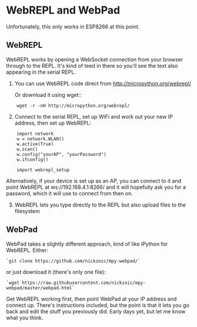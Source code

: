 
# WebREPL and WebPad

Unfortunately, this only works in ESP8266 at this point.

## WebREPL

WebREPL works by opening a WebSocket connection from your
browser through to the REPL.  It's kind of teed in there so 
you'll see the text also appearing in the serial REPL.

1. You can use WebREPL code direct from http://micropython.org/webrepl/

   Or download it using wget::

```
    wget -r -nH http://micropython.org/webrepl/
```

2. Connect to the serial REPL, set up WiFi and work out 
   your new IP address, then set up WebREPL:

```
    import network
    w = network.WLAN()
    w.active(True)
    w.scan()
    w.config("yourAP", "yourPassword")
    w.ifconfig()

    import webrepl_setup
```

   Alternatively, if your device is set up as an AP, you can connect to it
   and point WebREPL at ws://192.168.4.1:8266/ and it will hopefully ask
   you for a password, which it will use to connect from then on.

3. WebREPL lets you type directly to the REPL but also upload files
   to the filesystem

## WebPad

WebPad takes a slightly different approach, kind of like iPython for
WebREPL.  Either:

    `git clone https://github.com/nickzoic/mpy-webpad/`

or just download it (there's only one file):

    `wget https://raw.githubusercontent.com/nickzoic/mpy-webpad/master/webpad.html`

Get WebREPL working first, then point WebPad at your IP address and connect up.
There's instructions included, but the point is that it lets you go back
and edit the stuff you previously did.  Early days yet, but let me know 
what you think.


